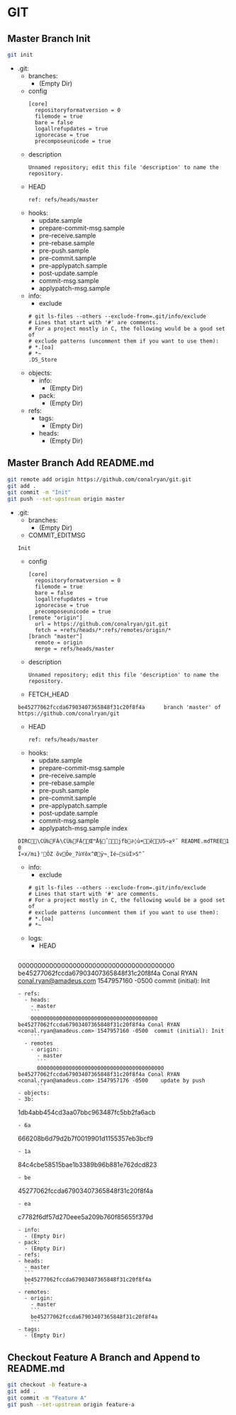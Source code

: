 # GIT

## Master Branch Init
```bash
git init
```

- .git:
  - branches:
    - (Empty Dir)
  - config
    ```
    [core]
      repositoryformatversion = 0
      filemode = true
      bare = false
      logallrefupdates = true
      ignorecase = true
      precomposeunicode = true
    ```
  - description
    ```
    Unnamed repository; edit this file 'description' to name the repository.
    ```
  - HEAD
    ```
    ref: refs/heads/master
    ```
  - hooks:
    - update.sample
    - prepare-commit-msg.sample
    - pre-receive.sample
    - pre-rebase.sample
    - pre-push.sample
    - pre-commit.sample
    - pre-applypatch.sample
    - post-update.sample
    - commit-msg.sample
    - applypatch-msg.sample
  - info:
    - exclude
    ```
    # git ls-files --others --exclude-from=.git/info/exclude
    # Lines that start with '#' are comments.
    # For a project mostly in C, the following would be a good set of
    # exclude patterns (uncomment them if you want to use them):
    # *.[oa]
    # *~
    .DS_Store
    ```
  - objects:
    - info:
      - (Empty Dir)
    - pack:
      - (Empty Dir)
  - refs:
    - tags:
      - (Empty Dir)
    - heads:
      - (Empty Dir)

## Master Branch Add README.md
```bash
git remote add origin https://github.com/conalryan/git.git
git add .
git commit -m "Init"
git push --set-upstream origin master
```
- .git:
  - branches:
    - (Empty Dir)
  - COMMIT_EDITMSG
  ```
  Init
  ```
  - config
    ```
    [core]
      repositoryformatversion = 0
      filemode = true
      bare = false
      logallrefupdates = true
      ignorecase = true
      precomposeunicode = true
    [remote "origin"]
      url = https://github.com/conalryan/git.git
      fetch = +refs/heads/*:refs/remotes/origin/*
    [branch "master"]
      remote = origin
      merge = refs/heads/master
    ```
  - description
    ```
    Unnamed repository; edit this file 'description' to name the repository.
    ```
  - FETCH_HEAD
  ```
  be45277062fccda67903407365848f31c20f8f4a		branch 'master' of https://github.com/conalryan/git
  ```
  - HEAD
    ```
    ref: refs/heads/master
    ```
  - hooks:
    - update.sample
    - prepare-commit-msg.sample
    - pre-receive.sample
    - pre-rebase.sample
    - pre-push.sample
    - pre-commit.sample
    - pre-applypatch.sample
    - post-update.sample
    - commit-msg.sample
    - applypatch-msg.sample
  index
  ```
  DIRC      \CÛ‰FÂ⁄\CÛ‰FÂ⁄   Œ™  Å§  ˆ     jfb∂◊ù+ êU5~≥º˘ 	README.md TREE    1 0
  Í«x/mı}'ÓZ õvÖe_7ùYôx^Øÿ¬˛Ìé–sùÌ>S^˝
  ```
  - info:
    - exclude
    ```
    # git ls-files --others --exclude-from=.git/info/exclude
    # Lines that start with '#' are comments.
    # For a project mostly in C, the following would be a good set of
    # exclude patterns (uncomment them if you want to use them):
    # *.[oa]
    # *~
    ```
  - logs:
    - HEAD
    ```
   0000000000000000000000000000000000000000 be45277062fccda67903407365848f31c20f8f4a Conal RYAN <conal.ryan@amadeus.com> 1547957160 -0500	commit (initial): Init
    ```
    - refs:
      - heads:
        - master
        ```
        0000000000000000000000000000000000000000 be45277062fccda67903407365848f31c20f8f4a Conal RYAN <conal.ryan@amadeus.com> 1547957160 -0500	commit (initial): Init
        ```
      - remotes
        - origin:
          - master
          ```
          0000000000000000000000000000000000000000 be45277062fccda67903407365848f31c20f8f4a Conal RYAN <conal.ryan@amadeus.com> 1547957176 -0500	update by push
          ```
  - objects:
    - 3b:
    ```
    1db4abb454cd3aa07bbc963487fc5bb2fa6acb
    ```
    - 6a
    ```
    666208b6d79d2b7f0019901d1155357eb3bcf9
    ```
    - 1a
    ```
    84c4cbe58515bae1b3389b96b881e762dcd823
    ```
    - be
    ```
    45277062fccda67903407365848f31c20f8f4a
    ```
    - ea
    ```
    c7782f6df57d270eee5a209b760f85655f379d
    ```
    - info:
      - (Empty Dir)
    - pack:
      - (Empty Dir)
  - refs:
    - heads:
      - master
      ```
      be45277062fccda67903407365848f31c20f8f4a
      ```
    - remotes:
      - origin:
        - master
        ```
        be45277062fccda67903407365848f31c20f8f4a
        ```
    - tags:
      - (Empty Dir)

## Checkout Feature A Branch and Append to README.md
```bash
git checkout -b feature-a
git add .
git commit -m "Feature A"
git push --set-upstream origin feature-a
```
